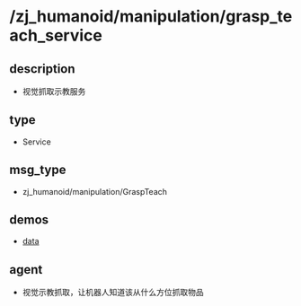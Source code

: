 ﻿# /zj_humanoid/manipulation/grasp_teach_service

## description
- 视觉抓取示教服务

## type
- Service

## msg_type
- zj_humanoid/manipulation/GraspTeach

## demos
- [data](./data.yaml)

## agent
- 视觉示教抓取，让机器人知道该从什么方位抓取物品

